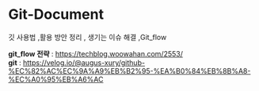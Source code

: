 # Git-Document

깃 사용법 ,활용 방안 정리 , 생기는 이슈 해결 ,Git_flow


__git_flow 전략__ : https://techblog.woowahan.com/2553/  
__git__ : https://velog.io/@augus-xury/github-%EC%82%AC%EC%9A%A9%EB%B2%95-%EA%B0%84%EB%8B%A8-%EC%A0%95%EB%A6%AC
